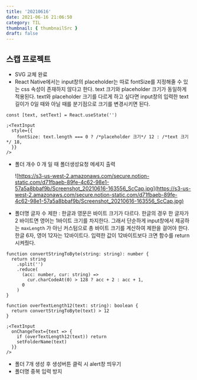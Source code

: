 ```yaml
---
title: '20210616'
date: 2021-06-16 21:06:50
category: TIL
thumbnail: { thumbnailSrc }
draft: false
---
```


## 스캡 프로젝트

- SVG 교체 완료
- React Native에서는 input창의 placeholder는 따로 fontSize를 지정해줄 수 있는 css 속성이 존재하지 않다고 한다. text 크기와 placeholder 크기가 동일하게 적용된다. text와 placeholder 크기를 다르게 하고 싶다면 input창의 입력한 text 길이가 0일 때와 아닐 때를 분기점으로 크기를 변경시키면 된다.

```tsx
const [text, setText] = React.useState('')

;<TextInput
  style={{
    fontSize: text.length === 0 ? /*placeholder 크기*/ 12 : /*text 크기*/ 18,
  }}
/>
```

- 폴더 개수 0 개 일 때 폴더생성요청 메세지 출력

  ![https://s3-us-west-2.amazonaws.com/secure.notion-static.com/d71fbaeb-89fe-4c62-98e1-57a5a8bbaf9b/Screenshot_20210616-163556_ScCap.jpg](https://s3-us-west-2.amazonaws.com/secure.notion-static.com/d71fbaeb-89fe-4c62-98e1-57a5a8bbaf9b/Screenshot_20210616-163556_ScCap.jpg)

- 폴더명 글자 수 제한 : 한글과 영문은 바이트 크기가 다르다. 한글의 경우 한 글자가 2 바이트면 영어는 1바이트 크기를 차지한다. 그래서 단순하게 input창에서 제공하는 `maxLength` 가 아닌 커스텀으로 총 바이트 크기를 계산하여 제한을 걸어야 한다. 한글 6자, 영어 12자는 12바이트다. 입력한 값이 12바이트보다 크면 함수를 return 시켜줬다.

```tsx
function convertStringToByte(string: string): number {
  return string
    .split('')
    .reduce(
      (acc: number, cur: string) =>
        cur.charCodeAt(0) > 128 ? acc + 2 : acc + 1,
      0
    )
}

function overTextLength12(text: string): boolean {
  return convertStringToByte(text) > 12
}

;<TextInput
  onChangeText={text => {
    if (overTextLength12(text)) return
    setFolderName(text)
  }}
/>
```

- 폴더 7개 생성 후 생성버튼 클릭 시 alert창 띄우기
- 폴더명 중복 입력 방지

